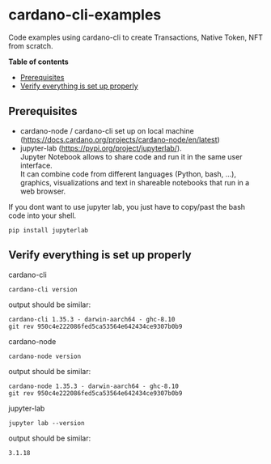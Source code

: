 # cardano-cli-examples
Code examples using cardano-cli to create Transactions, Native Token, NFT from scratch. 

**Table of contents**
- [Prerequisites](#Prerequisites)
- [Verify everything is set up properly](#Verify-everything-is-set-up-properly)

## Prerequisites

- cardano-node / cardano-cli set up on local machine (https://docs.cardano.org/projects/cardano-node/en/latest)
- jupyter-lab (https://pypi.org/project/jupyterlab/).  
Jupyter Notebook allows to share code and run it in the same user interface.  
It can combine code from different languages (Python, bash, ...), graphics, visualizations and text in shareable notebooks that run in a web browser.  

If you dont want to use jupyter lab, you just have to copy/past the bash code into your shell.
```
pip install jupyterlab
```

## Verify everything is set up properly

cardano-cli

```
cardano-cli version
```

output should be similar:

```
cardano-cli 1.35.3 - darwin-aarch64 - ghc-8.10
git rev 950c4e222086fed5ca53564e642434ce9307b0b9
```

cardano-node

```
cardano-node version
```

output should be similar:

```
cardano-node 1.35.3 - darwin-aarch64 - ghc-8.10
git rev 950c4e222086fed5ca53564e642434ce9307b0b9
```

jupyter-lab
```
jupyter lab --version
```

output should be similar:
```
3.1.18
```



